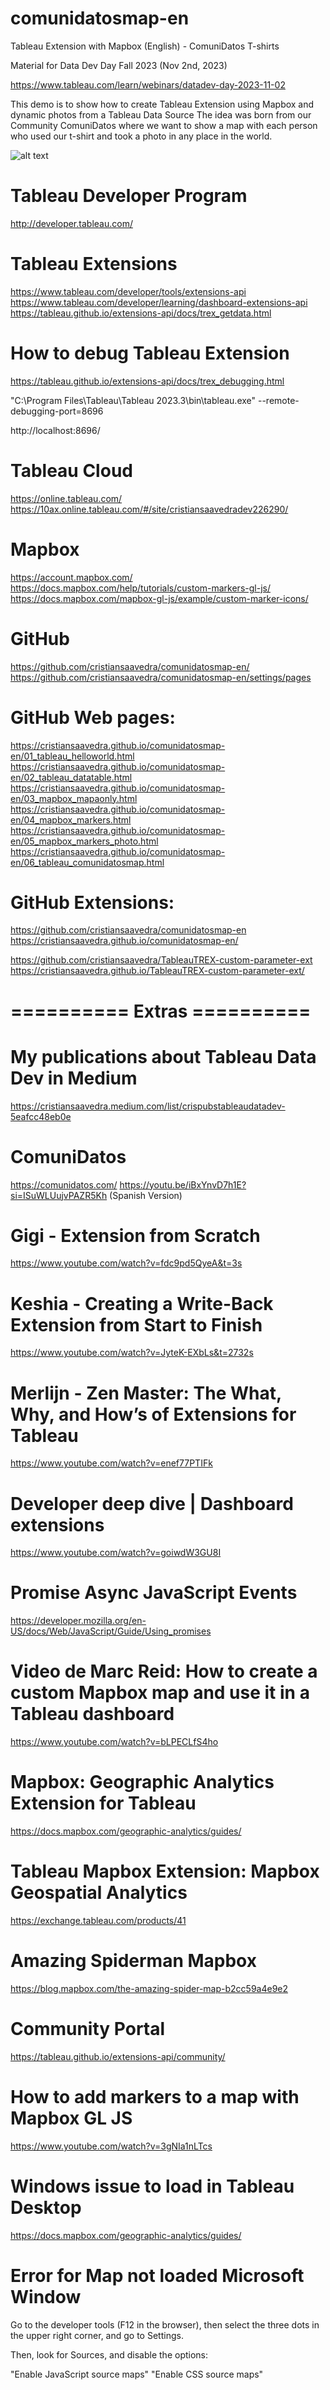 # comunidatosmap-en
Tableau Extension with Mapbox (English) - ComuniDatos T-shirts

Material for Data Dev Day Fall 2023 (Nov 2nd, 2023)

https://www.tableau.com/learn/webinars/datadev-day-2023-11-02

This demo is to show how to create Tableau Extension using Mapbox and dynamic photos from a Tableau Data Source
The idea was born from our Community ComuniDatos where we want to show a map with each person who used our t-shirt and took a photo in any place in the world.

![alt text](mapbox_photos_demo.png) 


# Tableau Developer Program

http://developer.tableau.com/


# Tableau Extensions

https://www.tableau.com/developer/tools/extensions-api
https://www.tableau.com/developer/learning/dashboard-extensions-api
https://tableau.github.io/extensions-api/docs/trex_getdata.html


# How to debug Tableau Extension

https://tableau.github.io/extensions-api/docs/trex_debugging.html

"C:\Program Files\Tableau\Tableau 2023.3\bin\tableau.exe" --remote-debugging-port=8696

http://localhost:8696/


# Tableau Cloud

https://online.tableau.com/
https://10ax.online.tableau.com/#/site/cristiansaavedradev226290/


# Mapbox

https://account.mapbox.com/
https://docs.mapbox.com/help/tutorials/custom-markers-gl-js/
https://docs.mapbox.com/mapbox-gl-js/example/custom-marker-icons/


# GitHub

https://github.com/cristiansaavedra/comunidatosmap-en/
https://github.com/cristiansaavedra/comunidatosmap-en/settings/pages


# GitHub Web pages:

https://cristiansaavedra.github.io/comunidatosmap-en/01_tableau_helloworld.html
https://cristiansaavedra.github.io/comunidatosmap-en/02_tableau_datatable.html
https://cristiansaavedra.github.io/comunidatosmap-en/03_mapbox_mapaonly.html
https://cristiansaavedra.github.io/comunidatosmap-en/04_mapbox_markers.html
https://cristiansaavedra.github.io/comunidatosmap-en/05_mapbox_markers_photo.html
https://cristiansaavedra.github.io/comunidatosmap-en/06_tableau_comunidatosmap.html


# GitHub Extensions:

https://github.com/cristiansaavedra/comunidatosmap-en
https://cristiansaavedra.github.io/comunidatosmap-en/

https://github.com/cristiansaavedra/TableauTREX-custom-parameter-ext
https://cristiansaavedra.github.io/TableauTREX-custom-parameter-ext/


# ========== Extras ==========

# My publications about Tableau Data Dev in Medium

https://cristiansaavedra.medium.com/list/crispubstableaudatadev-5eafcc48eb0e

# ComuniDatos

https://comunidatos.com/
https://youtu.be/iBxYnvD7h1E?si=ISuWLUujvPAZR5Kh (Spanish Version)

# Gigi - Extension from Scratch

https://www.youtube.com/watch?v=fdc9pd5QyeA&t=3s

# Keshia - Creating a Write-Back Extension from Start to Finish

https://www.youtube.com/watch?v=JyteK-EXbLs&t=2732s

# Merlijn - Zen Master: The What, Why, and How’s of Extensions for Tableau

https://www.youtube.com/watch?v=enef77PTIFk

# Developer deep dive | Dashboard extensions

https://www.youtube.com/watch?v=goiwdW3GU8I

# Promise Async JavaScript Events

https://developer.mozilla.org/en-US/docs/Web/JavaScript/Guide/Using_promises

# Video de Marc Reid: How to create a custom Mapbox map and use it in a Tableau dashboard

https://www.youtube.com/watch?v=bLPECLfS4ho

# Mapbox: Geographic Analytics Extension for Tableau

https://docs.mapbox.com/geographic-analytics/guides/

# Tableau Mapbox Extension: Mapbox Geospatial Analytics 

https://exchange.tableau.com/products/41

# Amazing Spiderman Mapbox

https://blog.mapbox.com/the-amazing-spider-map-b2cc59a4e9e2

# Community Portal

https://tableau.github.io/extensions-api/community/

# How to add markers to a map with Mapbox GL JS

https://www.youtube.com/watch?v=3gNIa1nLTcs

# Windows issue to load in Tableau Desktop

https://docs.mapbox.com/geographic-analytics/guides/

# Error for Map not loaded Microsoft Window

Go to the developer tools (F12 in the browser), then select the three dots in the upper right corner, and go to Settings.

Then, look for Sources, and disable the options:

"Enable JavaScript source maps"
"Enable CSS source maps"
